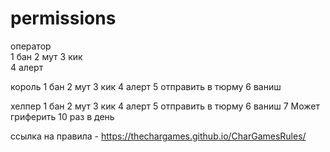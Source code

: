 # permissions

оператор  
1 бан
2 мут
3 кик  
4 алерт 

король 
1 бан 
2 мут
3 кик 
4 алерт
5 отправить в тюрму 
6 ваниш

хелпер 
1 бан 
2 мут
3 кик 
4 алерт
5 отправить в тюрму 
6 ваниш 
7 Может гриферить 10 раз в день 

ссылка на правила - https://thechargames.github.io/CharGamesRules/

